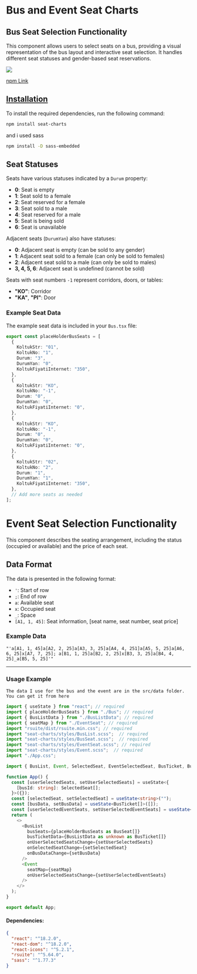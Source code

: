 # Bus and Event Seat Charts

## Bus Seat Selection Functionality

This component allows users to select seats on a bus, providing a visual representation of the bus layout and interactive seat selection. It handles different seat statuses and gender-based seat reservations.

![](https://github.com/user-attachments/assets/7e378060-a62a-47fe-9fa6-cbb40a39bc7c)


[npm Link](https://www.npmjs.com/package/seat-charts)

## [Installation](https://www.npmjs.com/package/seat-charts)

To install the required dependencies, run the following command:

```bash
npm install seat-charts
```

and i used sass

```bash
npm install -D sass-embedded
```

## Seat Statuses

Seats have various statuses indicated by a `Durum` property:

- **0**: Seat is empty
- **1**: Seat sold to a female
- **2**: Seat reserved for a female
- **3**: Seat sold to a male
- **4**: Seat reserved for a male
- **5**: Seat is being sold
- **6**: Seat is unavailable

Adjacent seats (`DurumYan`) also have statuses:

- **0**: Adjacent seat is empty (can be sold to any gender)
- **1**: Adjacent seat sold to a female (can only be sold to females)
- **2**: Adjacent seat sold to a male (can only be sold to males)
- **3, 4, 5, 6**: Adjacent seat is undefined (cannot be sold)

Seats with seat numbers `-1` represent corridors, doors, or tables:

- **"KO"**: Corridor
- **"KA"**, **"PI"**: Door

### Example Seat Data

The example seat data is included in your `Bus.tsx` file:

```typescript
export const placeHolderBusSeats = [
  {
    KoltukStr: "01",
    KoltukNo: "1",
    Durum: "3",
    DurumYan: "0",
    KoltukFiyatiInternet: "350",
  },
  {
    KoltukStr: "KO",
    KoltukNo: "-1",
    Durum: "0",
    DurumYan: "0",
    KoltukFiyatiInternet: "0",
  },
  {
    KoltukStr: "KO",
    KoltukNo: "-1",
    Durum: "0",
    DurumYan: "0",
    KoltukFiyatiInternet: "0",
  },
  {
    KoltukStr: "02",
    KoltukNo: "2",
    Durum: "1",
    DurumYan: "1",
    KoltukFiyatiInternet: "350",
  },
  // Add more seats as needed
];
```

# Event Seat Selection Functionality

This component describes the seating arrangement, including the status (occupied or available) and the price of each seat.

## Data Format

The data is presented in the following format:

- `'`: Start of row
- `;`: End of row
- `a`: Available seat
- `x`: Occupied seat
- `_`: Space
- `[A1, 1, 45]`: Seat information, [seat name, seat number, seat price]

### Example Data

```plaintext
"'a[A1, 1, 45]a[A2, 2, 25]a[A3, 3, 25]a[A4, 4, 251]a[A5, 5, 25]a[A6, 6, 25]x[A7, 7, 25]; a[B1, 1, 25]a[B2, 2, 25]x[B3, 3, 25]a[B4, 4, 25]_a[B5, 5, 25]'"
```

---

### Usage Example

```http
The data I use for the bus and the event are in the src/data folder. You can get it from here
```

```typescript
import { useState } from "react"; // required
import { placeHolderBusSeats } from "./Bus"; // required
import { BusListData } from "./BusListData"; // required
import { seatMap } from "./EventSeat"; // required
import "rsuite/dist/rsuite.min.css"; // required
import "seat-charts/styles/BusList.scss";  // required
import "seat-charts/styles/BusSeat.scss";  // required
import "seat-charts/styles/EventSeat.scss"; // required
import "seat-charts/styles/Event.scss";  // required
import "./App.css";

import { BusList, Event, SelectedSeat, EventSelectedSeat, BusTicket, BusSeat } from "seat-charts";

function App() {
  const [userSelectedSeats, setUserSelectedSeats] = useState<{
    [busId: string]: SelectedSeat[];
  }>({});
  const [selectedSeat, setSelectedSeat] = useState<string>("");
  const [busData, setBusData] = useState<BusTicket[]>([]);
  const [userSelectedEventSeats, setUserSelectedEventSeats] = useState<EventSelectedSeat[]>([]);
  return (
    <>
      <BusList
        busSeats={placeHolderBusSeats as BusSeat[]}
        busTicketData={BusListData as unknown as BusTicket[]}
        onUserSelectedSeatsChange={setUserSelectedSeats}
        onSelectedSeatChange={setSelectedSeat}
        onBusDataChange={setBusData}
      />
      <Event
        seatMap={seatMap}
        onUserSelectedSeatsChange={setUserSelectedEventSeats}
      />
    </>
  );
}

export default App;
```

#### Dependencies:

```json
{
  "react": "^18.2.0",
  "react-dom": "^18.2.0",
  "react-icons": "^5.2.1",
  "rsuite": "^5.64.0",
  "sass": "^1.77.3"
}
```
